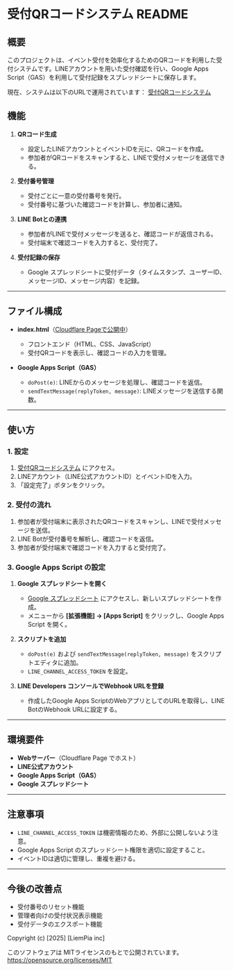 # 受付QRコードシステム README

## 概要
このプロジェクトは、イベント受付を効率化するためのQRコードを利用した受付システムです。LINEアカウントを用いた受付確認を行い、Google Apps Script（GAS）を利用して受付記録をスプレッドシートに保存します。

現在、システムは以下のURLで運用されています：
[受付QRコードシステム](https://line-reception.liempia.app/)

## 機能
1. **QRコード生成**  
   - 設定したLINEアカウントとイベントIDを元に、QRコードを作成。
   - 参加者がQRコードをスキャンすると、LINEで受付メッセージを送信できる。

2. **受付番号管理**  
   - 受付ごとに一意の受付番号を発行。
   - 受付番号に基づいた確認コードを計算し、参加者に通知。

3. **LINE Botとの連携**  
   - 参加者がLINEで受付メッセージを送ると、確認コードが返信される。
   - 受付端末で確認コードを入力すると、受付完了。

4. **受付記録の保存**  
   - Google スプレッドシートに受付データ（タイムスタンプ、ユーザーID、メッセージID、メッセージ内容）を記録。

---

## ファイル構成
- **index.html**（[Cloudflare Pageで公開中](https://line-reception.liempia.app/)）  
  - フロントエンド（HTML、CSS、JavaScript）
  - 受付QRコードを表示し、確認コードの入力を管理。

- **Google Apps Script（GAS）**  
  - `doPost(e)`: LINEからのメッセージを処理し、確認コードを返信。
  - `sendTextMessage(replyToken, message)`: LINEメッセージを送信する関数。

---

## 使い方
### 1. 設定
1. [受付QRコードシステム](https://line-reception.liempia.app/) にアクセス。
2. LINEアカウント（LINE公式アカウントID）とイベントIDを入力。
3. 「設定完了」ボタンをクリック。

### 2. 受付の流れ
1. 参加者が受付端末に表示されたQRコードをスキャンし、LINEで受付メッセージを送信。
2. LINE Botが受付番号を解析し、確認コードを返信。
3. 参加者が受付端末で確認コードを入力すると受付完了。

### 3. Google Apps Script の設定
1. **Google スプレッドシートを開く**
   - [Google スプレッドシート](https://docs.google.com/spreadsheets/) にアクセスし、新しいスプレッドシートを作成。
   - メニューから **[拡張機能] → [Apps Script]** をクリックし、Google Apps Script を開く。

2. **スクリプトを追加**
   - `doPost(e)` および `sendTextMessage(replyToken, message)` をスクリプトエディタに追加。
   - `LINE_CHANNEL_ACCESS_TOKEN` を設定。

3. **LINE Developers コンソールでWebhook URLを登録**
   - 作成したGoogle Apps ScriptのWebアプリとしてのURLを取得し、LINE BotのWebhook URLに設定する。

---

## 環境要件
- **Webサーバー**（Cloudflare Page でホスト）
- **LINE公式アカウント**
- **Google Apps Script（GAS）**
- **Google スプレッドシート**

---

## 注意事項
- `LINE_CHANNEL_ACCESS_TOKEN` は機密情報のため、外部に公開しないよう注意。
- Google Apps Script のスプレッドシート権限を適切に設定すること。
- イベントIDは適切に管理し、重複を避ける。

---

## 今後の改善点
- 受付番号のリセット機能
- 管理者向けの受付状況表示機能
- 受付データのエクスポート機能


Copyright (c) [2025] [LiemPia inc]

このソフトウェアは MITライセンスのもとで公開されています。
https://opensource.org/licenses/MIT
